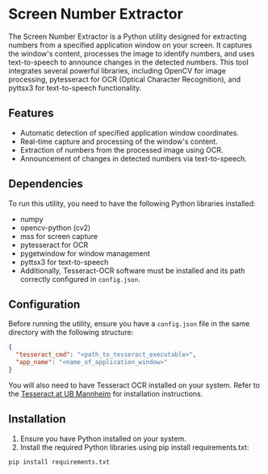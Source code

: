# Screen Number Extractor

The Screen Number Extractor is a Python utility designed for extracting numbers from a specified application window on your screen. It captures the window's content, processes the image to identify numbers, and uses text-to-speech to announce changes in the detected numbers. This tool integrates several powerful libraries, including OpenCV for image processing, pytesseract for OCR (Optical Character Recognition), and pyttsx3 for text-to-speech functionality.

## Features

- Automatic detection of specified application window coordinates.
- Real-time capture and processing of the window's content.
- Extraction of numbers from the processed image using OCR.
- Announcement of changes in detected numbers via text-to-speech.

## Dependencies

To run this utility, you need to have the following Python libraries installed:

- numpy
- opencv-python (cv2)
- mss for screen capture
- pytesseract for OCR
- pygetwindow for window management
- pyttsx3 for text-to-speech
- Additionally, Tesseract-OCR software must be installed and its path correctly configured in `config.json`.

## Configuration

Before running the utility, ensure you have a `config.json` file in the same directory with the following structure:

```json
{
  "tesseract_cmd": "<path_to_tesseract_executable>",
  "app_name": "<name_of_application_window>"
}
```

You will also need to have Tesseract OCR installed on your system. Refer to the [Tesseract at UB Mannheim](https://github.com/UB-Mannheim/tesseract/wiki) for installation instructions.

## Installation

1. Ensure you have Python installed on your system.
2. Install the required Python libraries using pip install requirements.txt:

```bash
pip install requirements.txt
